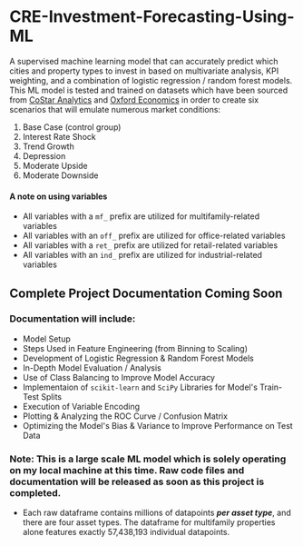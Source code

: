 # CRE-Investment-Forecasting-Using-ML

A supervised machine learning model that can accurately predict which cities and property types to invest in based on multivariate analysis, KPI weighting, and a combination of logistic regression / random forest models. This ML model is tested and trained on datasets which have been sourced from [CoStar Analytics](https://www.costar.com/products/analytics) and [Oxford Economics](https://www.oxfordeconomics.com/service-category/real-estate/) in order to create six scenarios that will emulate numerous market conditions:

1. Base Case (control group)
2. Interest Rate Shock
3. Trend Growth                                    
4. Depression
5. Moderate Upside
6. Moderate Downside

#### **A note on using variables**

* All variables with a `mf_` prefix are utilized for multifamily-related variables
* All variables with an `off_` prefix are utilized for office-related variables
* All variables with a `ret_` prefix are utilized for retail-related variables
* All variables with an `ind_` prefix are utilized for industrial-related variables

## Complete Project Documentation Coming Soon

### Documentation will include:

* Model Setup
* Steps Used in Feature Engineering (from Binning to Scaling)
* Development of Logistic Regression & Random Forest Models
* In-Depth Model Evaluation / Analysis
* Use of Class Balancing to Improve Model Accuracy
* Implementaion of `scikit-learn` and `SciPy` Libraries for Model's Train-Test Splits
* Execution of Variable Encoding
* Plotting & Analyzing the ROC Curve / Confusion Matrix
* Optimizing the Model's Bias & Variance to Improve Performance on Test Data

### **Note:** This is a large scale ML model which is solely operating on my local machine at this time. Raw code files and documentation will be released as soon as this project is completed.

* Each raw dataframe contains millions of datapoints **_per asset type_**, and there are four asset types. The dataframe for multifamily properties alone features exactly 57,438,193 individual datapoints.
